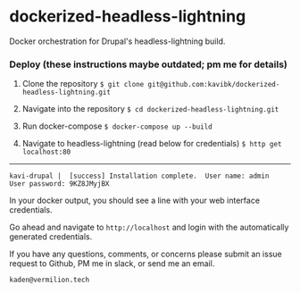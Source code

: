 # dockerized-headless-lightning
Docker orchestration for Drupal's headless-lightning build.

### Deploy (these instructions maybe outdated; pm me for details)
1. Clone the repository
`$ git clone git@github.com:kavibk/dockerized-headless-lightning.git`

2. Navigate into the repository
`$ cd dockerized-headless-lightning.git`

3. Run docker-compose
`$ docker-compose up --build`

4. Navigate to headless-lightning (read below for credentials)
`$ http get localhost:80`
---
`kavi-drupal |  [success] Installation complete.  User name: admin  User password: 9KZ8JMyjBX`

In your docker output, you should see a line with your web interface credentials.

Go ahead and navigate to `http://localhost` and login with the automatically generated credentials.

If you have any questions, comments, or concerns please submit an issue request to Github, PM me in slack, or send me an email.

`kaden@vermilion.tech`
